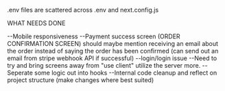 .env files are scattered across .env and next.config.js

WHAT NEEDS DONE

--Mobile responsiveness
--Payment success screen (ORDER CONFIRMATION SCREEN) should maybe mention receiving an email about the order instead of saying the order has been confirmed (can send out an email from stripe webhook API if successful)
--login/login issue
--Need to try and bring screens away from "use client" utilize the server more.
--Seperate some logic out into hooks
--Internal code cleanup and reflect on project structure (make changes where best suited)